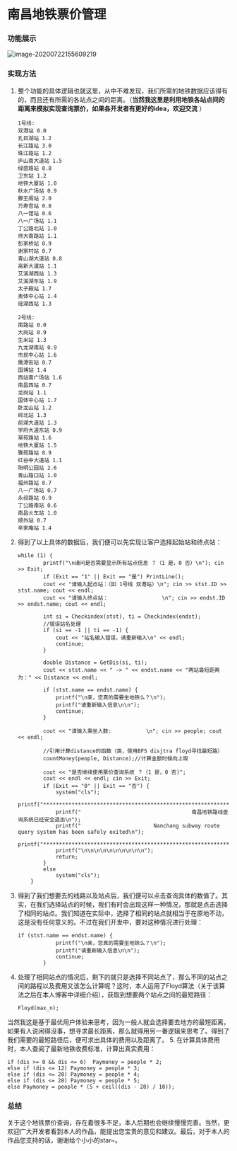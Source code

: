 # 南昌地铁票价管理

### 功能展示

![image-20200722155609219](https://gitee.com//riotian/blogimage/raw/master/img/20200722155618.png)

### 实现方法

1. 整个功能的具体逻辑也就这里，从中不难发现，我们所需的地铁数据应该得有的，而且还有所需的各站点之间的距离。（**当然我这里是利用地铁各站点间的距离来模拟实现查询票价，如果各开发者有更好的idea，欢迎交流** ）

   ```
   1号线:
   双港站 0.0
   孔目湖站 1.2
   长江路站 3.0
   珠江路站 1.2
   庐山南大道站 1.5
   绿茵路站 0.8
   卫东站 1.2
   地铁大厦站 1.0
   秋水广场站 0.9
   滕王阁站 2.0
   万寿宫站 0.8
   八一馆站 0.6
   八一广场站 1.1
   丁公路北站 1.0
   师大南路站 1.1
   彭家桥站 0.9
   谢家村站 0.7
   青山湖大道站 0.8
   高新大道站 1.1
   艾溪湖西站 1.3
   艾溪湖东站 1.9
   太子殿站 1.7
   奥体中心站 1.4
   瑶湖西站 1.3 
   
   2号线:
   南路站 0.0
   大岗站 0.9
   生米站 1.3
   九龙湖南站 0.9
   市民中心站 1.6
   鹰潭街站 0.7
   国博站 1.4
   西站南广场站 1.6
   南昌西站 0.7
   龙岗站 1.1
   国体中心站 1.7
   卧龙山站 1.2
   岭北站 1.3
   前湖大道站 1.3
   学府大道东站 0.9
   翠苑路站 1.6
   地铁大厦站 1.5
   雅苑路站 0.9
   红谷中大道站 1.1
   阳明公园站 2.6
   青山路口站 1.0
   福州路站 0.7
   八一广场站 0.7
   永叔路站 0.9
   丁公路南站 0.6
   南昌火车站 1.0
   顺外站 0.7
   辛家庵站 1.4 
   ```

2. 得到了以上具体的数据后，我们便可以先实现让客户选择起始站和终点站：

   ```
   while (1) {
           printf("\n请问是否需要显示所有站点信息 ？（1 是，0 否）\n"); cin >> Exit;
           if (Exit == "1" || Exit == "是") PrintLine();
           cout << "请输入起点站：（如 1号线 双港站）\n"; cin >> stst.ID >> stst.name; cout << endl;
           cout << "请输入终点站：                 \n"; cin >> endst.ID >> endst.name; cout << endl;
   
           int si = Checkindex(stst), ti = Checkindex(endst);
           //错误站名处理
           if (si == -1 || ti == -1) {
               cout << "站名输入错误，请重新输入\n" << endl;
               continue;
           }
   
           double Distance = GetDis(si, ti);
           cout << stst.name << " -> " << endst.name << "两站最短距离为：" << Distance << endl;
   
           if (stst.name == endst.name) {
               printf("\n亲，您真的需要坐地铁么？\n");
               printf("请重新输入信息\n\n");
               continue;
           }
   
           cout << "请输入乘坐人数:           \n"; cin >> people; cout << endl;
   
           //引用计算distance的函数（类，使用BFS disjtra floyd寻找最短路）
           countMoney(people, Distance);//计算金额时候向上取
   
           cout << "是否继续使用票价查询系统 ？（1 是，0 否)";
           cout << endl << endl; cin >> Exit;
           if (Exit == "0" || Exit == "否") {
               system("cls");
               printf("********************************************************************************************************\n");
               printf("                                   南昌地铁路线查询系统已经安全退出\n");
               printf("                       Nanchang subway route query system has been safely exited\n");
               printf("********************************************************************************************************\n");
               printf("\n\n\n\n\n\n\n\n\n\n");
               return;
           }
           else
               system("cls");
       }
   ```

3. 得到了我们想要去的线路以及站点后，我们便可以点击查询具体的数值了。其实，在我们选择站点的时候，我们有时会出现这样一种情况，那就是点击选择了相同的站点。我们知道在实际中，选择了相同的站点就相当于在原地不动，这是没有任何意义的。不过在我们开发中，要对这种情况进行处理：

   ```
   if (stst.name == endst.name) {
               printf("\n亲，您真的需要坐地铁么？\n");
               printf("请重新输入信息\n\n");
               continue;
           }
   ```

4. 处理了相同站点的情况后，剩下的就只是选择不同站点了，那么不同的站点之间的路程以及费用又该怎么计算呢？这时，本人运用了Floyd算法（关于该算法之后在本人博客中详细介绍），获取到想要两个站点之间的最短路径：

   ```
   Floyd(max_n);
   ```

当然我这是基于最优用户体验来思考，因为一般人就会选择要去地方的最短距离，如果有人说闲得没事，想寻求最长距离，那么就得用另一番逻辑来思考了。得到了我们需要的最短路径后，便可求出具体的费用以及距离了。 5. 在计算具体费用时，本人查阅了最新地铁收费标准，计算出真实费用：

```
if (dis >= 0 && dis <= 6)  Paymoney = people * 2;
else if (dis <= 12) Paymoney = people * 3;
else if (dis <= 20) Paymoney = people * 4;
else if (dis <= 28) Paymoney = people * 5;
else Paymoney = people * (5 + ceil((dis - 28) / 10));
```

### 总结 

关于这个地铁票价查询，存在着很多不足，本人后期也会继续慢慢完善。当然，更欢迎广大开发者看到本人的作品，能提出您宝贵的意见和建议。最后，对于本人的作品您支持的话，谢谢给个小小的star~。